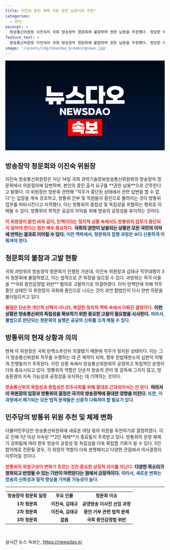 ```yaml
---
title: 이진숙 증인 채택 국회 권한 남용이라 주장!
categories:
  - 정치
excerpt: >
  방송통신위원장 이진숙이 국회 방송장악 청문회에 불참하며 권한 남용을 주장했다. 정당한 이유 없이 고발된 김태규 위원장 직무대행과 함께 정치적 청문회가 방통위 업무를 마비시킬 위험에 처했다. 헌법재판소 심판이 다음 달 3일 시작된다.
feature_text: >
  방송통신위원장 이진숙이 국회 방송장악 청문회에 불참하며 권한 남용을 주장했다. 정당한 이유 없이 고발된 김태규 위원장 직무대행과 함께 정치적 청문회가 방통위 업무를 마비시킬 위험에 처했다. 헌법재판소 심판이 다음 달 3일 시작된다.
image: '/assets/img/newsdao_breakingnews.jpg'
---
```


<p><img src="/assets/img/newsdao_breakingnews.jpg" alt="koreaapp 속보" /></p>

<h2 data-ke-size="size26">방송장악 청문회와 이진숙 위원장</h2>

<p data-ke-size="size16">이진숙 방송통신위원장은 지난 14일 국회 과학기술정보방송통신위원회의 방송장악 청문회에서 의원질의에 답변하며, 본인의 증인 출석 요구를 **권한 남용**으로 간주한다고 밝혔다. 이 위원장은 청문회 관련해 "직무가 중단된 상태에서 관련 답변을 할 수 없다"는 입장을 계속 강조하고, 방통위 간부 및 직원들이 증인으로 불려지는 것이 방통위 업무를 마비시킨다고 지적했다. 이는 방통위의 중립성 및 독립성을 위협하는 행위로 이해될 수 있다. 방통위의 목적은 공공의 이익을 위해 방송의 공정성을 유지하는 것이다.</p>

<p><b><span style="color: #ee2323;">이 위원장이 밝힌 바와 같이, 탄핵이라는 정치적 상황 속에서도 방통위의 업무가 중단되지 않아야 한다는 점은 매우 중요하다.</span></b> <b><span style="background-color: #21538527;">국회의 권한이 남용되는 상황은 모든 국민의 이익에 반하는 결과로 이어질 수 있다.</span></b> <b><span style="color: #1a5490;">이런 맥락에서, 청문회의 집행 과정은 보다 신중하게 이뤄져야 한다.</span></b></p>

<h2 data-ke-size="size26">청문회의 불참과 고발 현황</h2>

<p data-ke-size="size16">국회 과방위의 방송장악 청문회가 진행된 가운데, 이진숙 위원장과 김태규 직무대행이 3차 청문회에 불참하였고, 이는 법적으로 큰 파장을 일으킬 수 있다. 과방위는 즉각 이들을 **국회 증언감정법 위반** 혐의로 고발하기로 의결하였다. 이미 탄핵안에 의해 직무 중단 상태인 이 위원장이 국회에 증인으로 나오는 것이 과연 합법인지 다시 한번 의문을 불러일으키고 있다.</p>

<p><b><span style="color: #ee2323;">불참은 단순한 개인적 선택이 아니라, 복잡한 정치적 맥락 속에서 이뤄진 결정이다.</span></b> <b><span style="background-color: #21538527;">이런 상황은 방송통신위의 독립성을 확보하기 위한 중요한 고찰이 필요함을 시사한다.</span></b> <b><span style="color: #1a5490;">따라서, 불법으로 판단되는 청문회의 실행은 공공의 신뢰를 크게 해칠 수 있다.</span></b></p>

<h2 data-ke-size="size26">방통위의 현재 상황과 의의</h2>

<p data-ke-size="size16">현재 이 위원장은 국회 탄핵소추안이 의결됐기 때문에 직무가 정지된 상태이다. 이는 그가 방송통신위원회 직무를 수행하는 데 큰 제약이 되며, 향후 헌법재판소의 심판이 어떻게 진행될지가 주목된다. 이런 상황 속에서 방송통신위원회의 공정하고 독립적인 운영이 더욱 중요시되고 있다. 방통위의 역할은 단순히 방송의 관리 및 감독에 그치지 않고, 방송환경의 지속 가능성과 공정성을 유지하는 데 기여하는 것이다.</p>

<p><b><span style="color: #ee2323;">방송통신위의 독립성과 중립성은 민주사회를 위해 절대로 간과되어서는 안 된다.</span></b> <b><span style="background-color: #21538527;">따라서 이 위원장의 입장과 방통위의 결정은 국가의 방송정책에 중대한 영향을 미친다.</span></b> <b><span style="color: #1a5490;">또한, 이 과정에서 제기되는 모든 법적 문제들은 신중히 다뤄져야 할 필요가 있다.</span></b></p>

<h2 data-ke-size="size26">민주당의 방통위 위원 추천 및 체제 변화</h2>

<p data-ke-size="size16">더불어민주당은 방송통신위원회에 새로운 야당 몫의 위원을 추천하기로 결정하였다. 이로 인해 1년 이상 지속된 **2인 체제**가 종료될지 주목받고 있다. 방통위의 운영 체제가 강화됨에 따라 향후 방송의 공정성 및 독립성을 더욱 확립할 기회가 될 수 있다. 5인 합의제로 전환될 경우, 각 위원의 역할이 더욱 분명해지고 다양한 관점에서 의사결정이 이루어질 것이다.</p>

<p><b><span style="color: #ee2323;">방통위의 위원구성이 변화가 흐르는 것은 중요한 상징적 의미를 지닌다.</span></b> <b><span style="background-color: #21538527;">다양한 목소리가 청취되고 반영될 수 있는 기반이 마련된다는 점에서 긍정적이다.</span></b> <b><span style="color: #1a5490;">따라서, 새로운 변화는 방송의 신뢰성과 질적 향상을 가져올 가능성이 높다.</span></b></p>

<hr>

<table style="width: 100%; border-collapse: collapse;">
    <tr>
        <td style="text-align: center; height: 17px;"><b>방송장악 청문회 일정</b></td>
        <td style="text-align: center; height: 17px;"><b>주요 인물</b></td>
        <td style="text-align: center; height: 17px;"><b>청문회 이슈</b></td>
    </tr>
    <tr>
        <td style="text-align: center; height: 17px;"><b>1차 청문회</b></td>
        <td style="text-align: center; height: 17px;"><b>이진숙, 김태규</b></td>
        <td style="text-align: center; height: 17px;"><b>공영방송 이사진 선임 과정</b></td>
    </tr>
    <tr>
        <td style="text-align: center; height: 17px;"><b>2차 청문회</b></td>
        <td style="text-align: center; height: 17px;"><b>이진숙, 김태규</b></td>
        <td style="text-align: center; height: 17px;"><b>증언 거부 관련 법적 문제</b></td>
    </tr>
    <tr>
        <td style="text-align: center; height: 17px;"><b>3차 청문회</b></td>
        <td style="text-align: center; height: 17px;"><b>없음</b></td>
        <td style="text-align: center; height: 17px;"><b>국회 증언감정법 위반</b></td>
    </tr>
</table>

<p data-ke-size="size16">&nbsp;</p>
실시간 뉴스 속보는, <a href="https://newsdao.kr" rel="dofollow">https://newsdao.kr</a>


